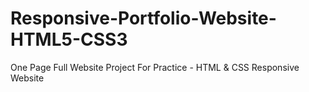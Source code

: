 # Responsive-Portfolio-Website-HTML5-CSS3
 One Page Full Website Project For Practice - HTML &amp; CSS Responsive Website
